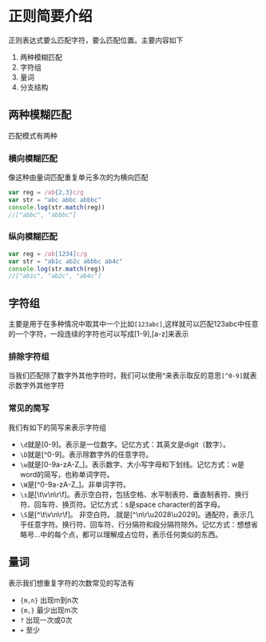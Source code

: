 # 正则简要介绍

正则表达式要么匹配字符，要么匹配位置。主要内容如下

1. 两种模糊匹配
2. 字符组
3. 量词
4. 分支结构

## 两种模糊匹配

匹配模式有两种

### 横向模糊匹配

像这种由量词匹配重复单元多次的为横向匹配

```javascript
var reg = /ab{2,3}c/g
var str = "abc abbc abbbc"
console.log(str.match(reg))
//["abbc", "abbbc"]
```

### 纵向模糊匹配

```javascript
var reg = /ab[1234]c/g
var str = "ab1c ab2c abbbc ab4c"
console.log(str.match(reg))
//["ab1c", "ab2c", "ab4c"]
```

## 字符组

主要是用于在多种情况中取其中一个比如`[123abc]`,这样就可以匹配123abc中任意的一个字符，一段连续的字符也可以写成[1-9],[a-z]来表示

### 排除字符组

当我们匹配除了数字外其他字符时，我们可以使用^来表示取反的意思`[^0-9]`就表示数字外其他字符

### 常见的简写

我们有如下的简写来表示字符组

- `\d`就是[0-9]。表示是一位数字。记忆方式：其英文是digit（数字）。
- `\D`就是[^0-9]。表示除数字外的任意字符。
- `\w`就是[0-9a-zA-Z_]。表示数字、大小写字母和下划线。记忆方式：w是word的简写，也称单词字符。
- `\W`是[^0-9a-zA-Z_]。非单词字符。
- `\s`是[\t\v\n\r\f]。表示空白符，包括空格、水平制表符、垂直制表符、换行符、回车符、换页符。记忆方式：s是space character的首字母。
- `\S`是[^\t\v\n\r\f]。 非空白符。.就是[^\n\r\u2028\u2029]。通配符，表示几乎任意字符。换行符、回车符、行分隔符和段分隔符除外。记忆方式：想想省略号...中的每个点，都可以理解成占位符，表示任何类似的东西。

## 量词

表示我们想重复字符的次数常见的写法有

- `{m,n}` 出现m到n次
- `{m,}` 最少出现m次
- `?` 出现一次或0次
- `+` 至少

